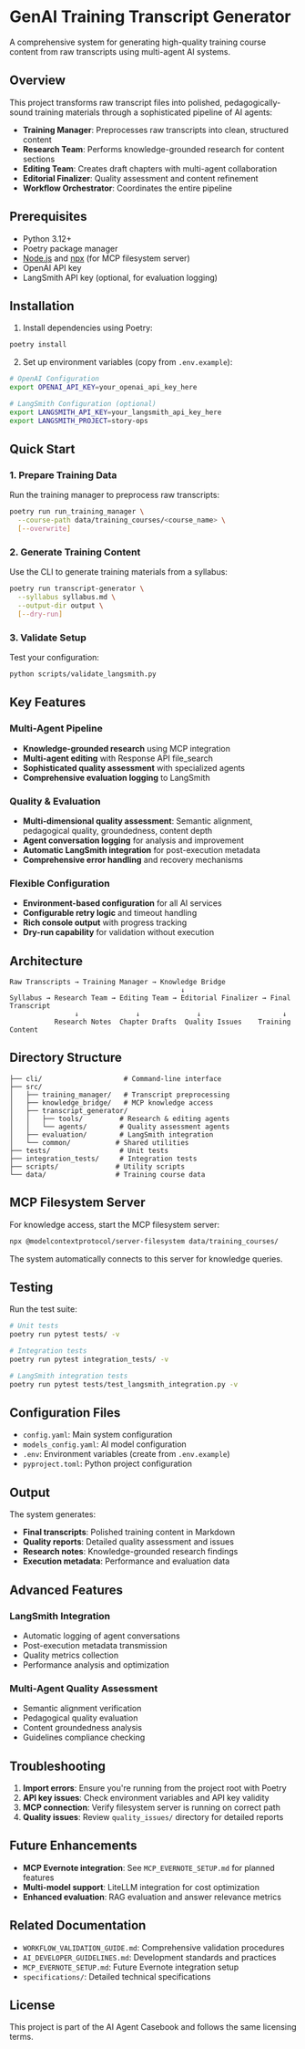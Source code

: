 # GenAI Training Transcript Generator

A comprehensive system for generating high-quality training course content from raw transcripts using multi-agent AI systems.

## Overview

This project transforms raw transcript files into polished, pedagogically-sound training materials through a sophisticated pipeline of AI agents:

- **Training Manager**: Preprocesses raw transcripts into clean, structured content
- **Research Team**: Performs knowledge-grounded research for content sections
- **Editing Team**: Creates draft chapters with multi-agent collaboration
- **Editorial Finalizer**: Quality assessment and content refinement
- **Workflow Orchestrator**: Coordinates the entire pipeline

## Prerequisites

- Python 3.12+
- Poetry package manager
- [Node.js](https://nodejs.org/) and [npx](https://www.npmjs.com/package/npx) (for MCP filesystem server)
- OpenAI API key
- LangSmith API key (optional, for evaluation logging)

## Installation

1. Install dependencies using Poetry:

```bash
poetry install
```

2. Set up environment variables (copy from `.env.example`):

```bash
# OpenAI Configuration
export OPENAI_API_KEY=your_openai_api_key_here

# LangSmith Configuration (optional)
export LANGSMITH_API_KEY=your_langsmith_api_key_here
export LANGSMITH_PROJECT=story-ops
```

## Quick Start

### 1. Prepare Training Data

Run the training manager to preprocess raw transcripts:

```bash
poetry run run_training_manager \
  --course-path data/training_courses/<course_name> \
  [--overwrite]
```

### 2. Generate Training Content

Use the CLI to generate training materials from a syllabus:

```bash
poetry run transcript-generator \
  --syllabus syllabus.md \
  --output-dir output \
  [--dry-run]
```

### 3. Validate Setup

Test your configuration:

```bash
python scripts/validate_langsmith.py
```

## Key Features

### Multi-Agent Pipeline
- **Knowledge-grounded research** using MCP integration
- **Multi-agent editing** with Response API file_search
- **Sophisticated quality assessment** with specialized agents
- **Comprehensive evaluation logging** to LangSmith

### Quality & Evaluation
- **Multi-dimensional quality assessment**: Semantic alignment, pedagogical quality, groundedness, content depth
- **Agent conversation logging** for analysis and improvement
- **Automatic LangSmith integration** for post-execution metadata
- **Comprehensive error handling** and recovery mechanisms

### Flexible Configuration
- **Environment-based configuration** for all AI services
- **Configurable retry logic** and timeout handling
- **Rich console output** with progress tracking
- **Dry-run capability** for validation without execution

## Architecture

```
Raw Transcripts → Training Manager → Knowledge Bridge
                                          ↓
Syllabus → Research Team → Editing Team → Editorial Finalizer → Final Transcript
                ↓              ↓              ↓                    ↓
           Research Notes  Chapter Drafts  Quality Issues    Training Content
```

## Directory Structure

```
├── cli/                    # Command-line interface
├── src/
│   ├── training_manager/   # Transcript preprocessing
│   ├── knowledge_bridge/   # MCP knowledge access
│   ├── transcript_generator/
│   │   ├── tools/         # Research & editing agents
│   │   └── agents/        # Quality assessment agents
│   ├── evaluation/        # LangSmith integration
│   └── common/           # Shared utilities
├── tests/                 # Unit tests
├── integration_tests/     # Integration tests
├── scripts/              # Utility scripts
└── data/                 # Training course data
```

## MCP Filesystem Server

For knowledge access, start the MCP filesystem server:

```bash
npx @modelcontextprotocol/server-filesystem data/training_courses/
```

The system automatically connects to this server for knowledge queries.

## Testing

Run the test suite:

```bash
# Unit tests
poetry run pytest tests/ -v

# Integration tests
poetry run pytest integration_tests/ -v

# LangSmith integration tests
poetry run pytest tests/test_langsmith_integration.py -v
```

## Configuration Files

- `config.yaml`: Main system configuration
- `models_config.yaml`: AI model configuration
- `.env`: Environment variables (create from `.env.example`)
- `pyproject.toml`: Python project configuration

## Output

The system generates:

- **Final transcripts**: Polished training content in Markdown
- **Quality reports**: Detailed quality assessment and issues
- **Research notes**: Knowledge-grounded research findings
- **Execution metadata**: Performance and evaluation data

## Advanced Features

### LangSmith Integration
- Automatic logging of agent conversations
- Post-execution metadata transmission
- Quality metrics collection
- Performance analysis and optimization

### Multi-Agent Quality Assessment
- Semantic alignment verification
- Pedagogical quality evaluation
- Content groundedness analysis
- Guidelines compliance checking

## Troubleshooting

1. **Import errors**: Ensure you're running from the project root with Poetry
2. **API key issues**: Check environment variables and API key validity
3. **MCP connection**: Verify filesystem server is running on correct path
4. **Quality issues**: Review `quality_issues/` directory for detailed reports

## Future Enhancements

- **MCP Evernote integration**: See `MCP_EVERNOTE_SETUP.md` for planned features
- **Multi-model support**: LiteLLM integration for cost optimization
- **Enhanced evaluation**: RAG evaluation and answer relevance metrics

## Related Documentation

- `WORKFLOW_VALIDATION_GUIDE.md`: Comprehensive validation procedures
- `AI_DEVELOPER_GUIDELINES.md`: Development standards and practices
- `MCP_EVERNOTE_SETUP.md`: Future Evernote integration setup
- `specifications/`: Detailed technical specifications

## License

This project is part of the AI Agent Casebook and follows the same licensing terms.